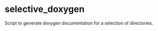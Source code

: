 selective_doxygen
=================

Script to generate doxygen documentation for a selection of directories.
